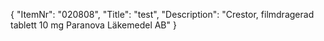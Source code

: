 {
  "ItemNr": "020808",
  "Title": "test",
  "Description": "Crestor, filmdragerad tablett 10 mg Paranova Läkemedel AB"
}